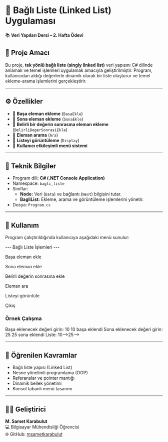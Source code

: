 # 🧩 Bağlı Liste (Linked List) Uygulaması
📚 **Veri Yapıları Dersi – 2. Hafta Ödevi**

## 🎯 Proje Amacı
Bu proje, **tek yönlü bağlı liste (singly linked list)** veri yapısını C# dilinde anlamak ve temel işlemleri uygulamak amacıyla geliştirilmiştir. Program, kullanıcıdan aldığı değerlerle dinamik olarak bir liste oluşturur ve temel ekleme-arama işlemlerini gerçekleştirir.

---

## ⚙️ Özellikler
- 🔹 **Başa eleman ekleme** (`BasaEkle`)
- 🔹 **Sona eleman ekleme** (`SonaEkle`)
- 🔹 **Belirli bir değerin sonrasına eleman ekleme** (`BelirliDegerSonrasiEkle`)
- 🔹 **Eleman arama** (`Ara`)
- 🔹 **Listeyi görüntüleme** (`Display`)
- 🔹 **Kullanıcı etkileşimli menü sistemi**

---

## 🧠 Teknik Bilgiler
- Program dili: **C# (.NET Console Application)**
- Namespace: `bagli_liste`
- Sınıflar:
  - **Node:** Veri (`Data`) ve bağlantı (`Next`) bilgisini tutar.
  - **BagliList:** Ekleme, arama ve görüntüleme işlemlerini yönetir.
- Dosya: `Program.cs`

---

## 🧰 Kullanım
Program çalıştırıldığında kullanıcıya aşağıdaki menü sunulur:

--- Bağlı Liste İşlemleri ---

Başa eleman ekle

Sona eleman ekle

Belirli değerin sonrasına ekle

Eleman ara

Listeyi görüntüle

Çıkış


### Örnek Çalışma
Başa eklenecek değeri girin: 10
10 başa eklendi
Sona eklenecek değeri girin: 25
25 sona eklendi
Liste: 10-->25-->


---

## 🧩 Öğrenilen Kavramlar
- Bağlı liste yapısı (Linked List)
- Nesne yönelimli programlama (OOP)
- Referanslar ve pointer mantığı
- Dinamik bellek yönetimi
- Konsol tabanlı menü tasarımı

---

## 👨‍💻 Geliştirici
**M. Samet Karabulut**  
💻 Bilgisayar Mühendisliği Öğrencisi  
🌐 GitHub: [msametkarabulut](https://github.com/msametkarabulut)